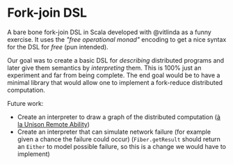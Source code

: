 # Fork-join DSL

A bare bone fork-join DSL in Scala developed with @vitlinda as a funny exercise. It uses the _"free operational monad"_ encoding to get a nice syntax for the DSL for _free_ (pun intended).

Our goal was to create a basic DSL for _describing_ distributed programs and later give them semantics by _interpreting_ them.
This is 100% just an experiment and far from being complete. The end goal would be to have a minimal library that would allow one to implement a fork-reduce distributed computation.

Future work:

- Create an interpreter to draw a graph of the distributed computation ([à la Unison Remote Ability](https://twitter.com/r_l_mark/status/1620886503542120448?s=61&t=7PRJ4XOlaZns-MumtcG-zQ))
- Create an interpreter that can simulate network failure (for example given a chance the failure could occur) (`Fiber.getResult` should return an `Either` to model possible failure, so this is a change we would have to implement)
